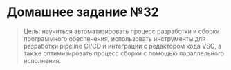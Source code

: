 # Домашнее задание №32
> Цель: научиться автоматизировать процесс разработки и сборки программного обеспечения, использовать инструменты для разработки
pipeline CI/CD и интеграции с редактором кода VSC, а также оптимизировать процесс сборки с помощью параллельного исполнения.

